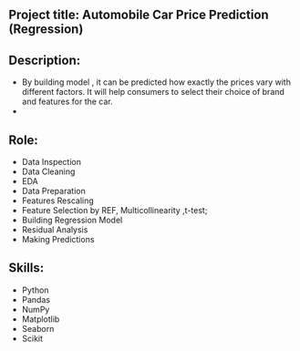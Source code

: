 ## Project title: Automobile Car Price Prediction (Regression)

## Description: 
- By building model , it can be predicted how exactly the prices vary with different factors.  It will help consumers to select their choice of brand and features for the car. 
- 
## Role:
- Data Inspection 
- Data Cleaning
- EDA
- Data Preparation
- Features Rescaling
- Feature Selection by REF, Multicollinearity ,t-test; 
- Building Regression Model 
- Residual Analysis 
- Making Predictions

## Skills: 
-  Python
-  Pandas
-  NumPy
-  Matplotlib
-  Seaborn
-  Scikit
